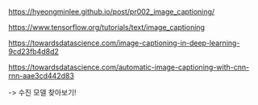 https://hyeongminlee.github.io/post/pr002_image_captioning/

https://www.tensorflow.org/tutorials/text/image_captioning

https://towardsdatascience.com/image-captioning-in-deep-learning-9cd23fb4d8d2

https://towardsdatascience.com/automatic-image-captioning-with-cnn-rnn-aae3cd442d83

-> 수진 모델 찾아보기!